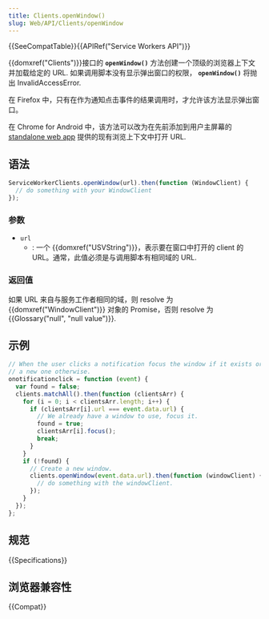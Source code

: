 ```yaml
---
title: Clients.openWindow()
slug: Web/API/Clients/openWindow
---
```


{{SeeCompatTable}}{{APIRef("Service Workers API")}}

{{domxref("Clients")}}接口的 **`openWindow()`** 方法创建一个顶级的浏览器上下文并加载给定的 URL. 如果调用脚本没有显示弹出窗口的权限， **`openWindow()`** 将抛出 InvalidAccessError.

在 Firefox 中，只有在作为通知点击事件的结果调用时，才允许该方法显示弹出窗口。

在 Chrome for Android 中，该方法可以改为在先前添加到用户主屏幕的 [standalone web app](/zh-CN/Apps/Progressive/Installable) 提供的现有浏览上下文中打开 URL.

## 语法

```js
ServiceWorkerClients.openWindow(url).then(function (WindowClient) {
  // do something with your WindowClient
});
```

### 参数

- `url`
  - : 一个 {{domxref("USVString")}}，表示要在窗口中打开的 client 的 URL。通常，此值必须是与调用脚本有相同域的 URL.

### 返回值

如果 URL 来自与服务工作者相同的域，则 resolve 为 {{domxref("WindowClient")}} 对象的 Promise，否则 resolve 为 {{Glossary("null", "null value")}}.

## 示例

```js
// When the user clicks a notification focus the window if it exists or open
// a new one otherwise.
onotificationclick = function (event) {
  var found = false;
  clients.matchAll().then(function (clientsArr) {
    for (i = 0; i < clientsArr.length; i++) {
      if (clientsArr[i].url === event.data.url) {
        // We already have a window to use, focus it.
        found = true;
        clientsArr[i].focus();
        break;
      }
    }
    if (!found) {
      // Create a new window.
      clients.openWindow(event.data.url).then(function (windowClient) {
        // do something with the windowClient.
      });
    }
  });
};
```

## 规范

{{Specifications}}

## 浏览器兼容性

{{Compat}}

